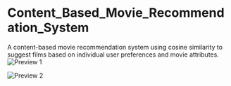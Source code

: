 # Content_Based_Movie_Recommendation_System
A content-based movie recommendation system using cosine similarity to suggest films based on individual user preferences and movie attributes.
![Preview 1](https://github.com/Vishesh-08/Content_Based_Movie_Recommendation_ML_Model/assets/116953329/2f5a8db9-f9a3-4e54-b16b-b6780f90e89d)

![Preview 2](https://github.com/Vishesh-08/Content_Based_Movie_Recommendation_ML_Model/assets/116953329/dccc47a1-4526-4dfb-aa98-a4fb430d0a4f)
